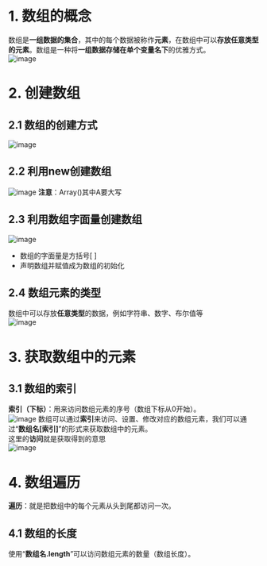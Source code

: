 # 1. 数组的概念 
数组是**一组数据的集合**，其中的每个数据被称作**元素**，在数组中可以**存放任意类型的元素**。数组是一种将**一组数据存储在单个变量名下**的优雅方式。  
![image](https://github.com/Happy-jianghui/Frontend-Learning/assets/98568967/63a46ea9-a164-4741-8766-c23eba78398f)


# 2. 创建数组
## 2.1 数组的创建方式
![image](https://github.com/Happy-jianghui/Frontend-Learning/assets/98568967/dc1a3675-c18d-42b8-b7ce-23c0f8988efe)

## 2.2 利用new创建数组
![image](https://github.com/Happy-jianghui/Frontend-Learning/assets/98568967/e1f83ad6-9cd1-4fe6-964b-6bdc460f36c0)
**注意**：Array()其中A要大写 

## 2.3 利用数组字面量创建数组
![image](https://github.com/Happy-jianghui/Frontend-Learning/assets/98568967/8e90ce7c-0173-4954-a0d5-91e301ee131c)
- 数组的字面量是方括号[ ]
- 声明数组并赋值成为数组的初始化

## 2.4 数组元素的类型
数组中可以存放**任意类型**的数据，例如字符串、数字、布尔值等  
![image](https://github.com/Happy-jianghui/Frontend-Learning/assets/98568967/0da07195-b18d-470f-a248-4c28a888dae7)


# 3. 获取数组中的元素
## 3.1 数组的索引
**索引（下标）**：用来访问数组元素的序号（数组下标从0开始）。  
![image](https://github.com/Happy-jianghui/Frontend-Learning/assets/98568967/0ef11dee-c740-4489-83c0-6e92d394f673)
数组可以通过**索引**来访问、设置、修改对应的数组元素，我们可以通过“**数组名[索引]**”的形式来获取数组中的元素。  
这里的**访问**就是获取得到的意思  
![image](https://github.com/Happy-jianghui/Frontend-Learning/assets/98568967/8d1aaef0-0b14-406e-94eb-90f4fd453396)


# 4. 数组遍历
**遍历**：就是把数组中的每个元素从头到尾都访问一次。  

## 4.1 数组的长度
使用“**数组名.length**”可以访问数组元素的数量（数组长度）。  

















